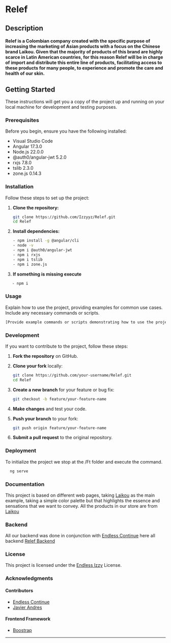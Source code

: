 # Relef

## Description

#### Relef is a Colombian company created with the specific purpose of increasing the marketing of Asian products with a focus on the Chinese brand Laikou. Given that the majority of products of this brand are highly scarce in Latin American countries, for this reason Relef will be in charge of import and distribute this entire line of products, facilitating access to these products for many people, to experience and promote the care and health of our skin.


## Getting Started

These instructions will get you a copy of the project up and running on your local machine for development and testing purposes.

### Prerequisites

Before you begin, ensure you have the following installed:

- Visual Studio Code
- Angular 17.3.0
- Node.js 22.0.0
- @auth0/angular-jwt 5.2.0
- rxjs 7.8.0
- tslib 2.3.0
- zone.js 0.14.3

### Installation

Follow these steps to set up the project:

1. **Clone the repository:**

   ```bash
   git clone https://github.com/Izzyyz/Relef.git
   cd Relef
   ```

2. **Install dependencies:**

   ```bash
   - npm install -g @angular/cli
   - node -v
   - npm i @auth0/angular-jwt
   - npm i rxjs
   - npm i tslib
   - npm i zone.js
   ```

3. **If something is missing execute**

```bash
   - npm i
   ```

### Usage

Explain how to use the project, providing examples for common use cases. Include any necessary commands or scripts.

```bash
[Provide example commands or scripts demonstrating how to use the project]
```

### Development

If you want to contribute to the project, follow these steps:

1. **Fork the repository** on GitHub.
2. **Clone your fork** locally:

   ```bash
   git clone https://github.com/your-username/Relef.git
   cd Relef
   ```

3. **Create a new branch** for your feature or bug fix:

   ```bash
   git checkout -b feature/your-feature-name
   ```

4. **Make changes** and test your code.
5. **Push your branch** to your fork:

   ```bash
   git push origin feature/your-feature-name
   ```

6. **Submit a pull request** to the original repository.

### Deployment

To initialize the project we stop at the /Ft folder and execute the command.

 ```bash
   ng serve
   ```

### Documentation

This project is based on different web pages, taking [Laikou](Laikou.net) as the main example, taking a simple color palette but that highlights the essence and sensations that we want to convey. All the products in our store are from [Laikou](Laikou.net)

### Backend

All our backend was done in conjunction with [Endless Continue](https://github.com/Endless-Continue) here all backend [Relef Backend](https://github.com/Endless-Continue/P-Backend)

### License

This project is licensed under the [Endless Izzy](https://github.com/Izzyyz) License.

### Acknowledgments

#### Contributors

- [Endless Continue](https://github.com/Endless-Continue)
- [Javier Andres](https://github.com/javierandres-dev)

#### Frontend Framework

- [Boostrap](https://getbootstrap.com)
---
